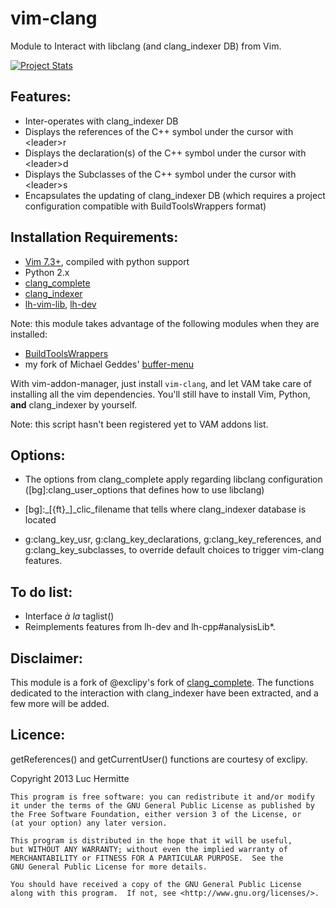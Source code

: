 vim-clang
=========

Module to Interact with libclang (and clang\_indexer DB) from Vim.

[![Project Stats](https://www.openhub.net/p/21020/widgets/project_thin_badge.gif)](https://www.openhub.net/p/21020)

Features:
---------
* Inter-operates with clang\_indexer DB
* Displays the references of the C++ symbol under the cursor with \<leader\>r
* Displays the declaration(s) of the C++ symbol under the cursor with \<leader\>d
* Displays the Subclasses of the C++ symbol under the cursor with \<leader\>s
* Encapsulates the updating of clang\_indexer DB (which requires a project
  configuration compatible with BuildToolsWrappers format)

Installation Requirements:
-------------------------
* [Vim 7.3+](http://www.vim.org), compiled with python support
* Python 2.x
* [clang\_complete](https://github.com/Rip-Rip/clang_complete)
* [clang\_indexer](https://github.com/LucHermitte/clang_indexer)
* [lh-vim-lib](http://github.com/LucHermitte/lh-vim),
  [lh-dev](http://github.com/LucHermitte/lh-dev)

Note: this module takes advantage of the following modules when they are
installed:
* [BuildToolsWrappers](http://github.com/LucHermitte/vim-build-tools-wrapper)
* my fork of Michael Geddes' [buffer-menu](http://github.com/LucHermitte/lh-misc/blob/master/plugin/buffermenu.vim)

With vim-addon-manager, just install `vim-clang`, and let VAM take care of
installing all the vim dependencies. You'll still have to install Vim, Python,
**and** clang\_indexer by yourself.

Note: this script hasn't been registered yet to VAM addons list.

Options:
--------
* The options from clang\_complete apply regarding libclang configuration
  ([bg]:clang\_user\_options that defines how to use libclang)
* [bg]:_[{ft}\_]_clic\_filename that tells where clang\_indexer database is
  located

* g:clang\_key\_usr, g:clang\_key\_declarations, g:clang\_key\_references, and
  g:clang\_key\_subclasses, to override default choices to trigger vim-clang
  features.

To do list:
-----------
* Interface _à la_ taglist()
* Reimplements features from lh-dev and lh-cpp#analysisLib\*.


Disclaimer:
-----------
This module is a fork of @exclipy's fork of
[clang\_complete](<https://github.com/exclipy/clang_complete>).
The functions dedicated to the interaction with clang\_indexer have been extracted,
and a few more will be added.


Licence:
--------
getReferences() and getCurrentUser() functions are courtesy of exclipy.

Copyright 2013 Luc Hermitte

    This program is free software: you can redistribute it and/or modify
    it under the terms of the GNU General Public License as published by
    the Free Software Foundation, either version 3 of the License, or
    (at your option) any later version.

    This program is distributed in the hope that it will be useful,
    but WITHOUT ANY WARRANTY; without even the implied warranty of
    MERCHANTABILITY or FITNESS FOR A PARTICULAR PURPOSE.  See the
    GNU General Public License for more details.

    You should have received a copy of the GNU General Public License
    along with this program.  If not, see <http://www.gnu.org/licenses/>.

